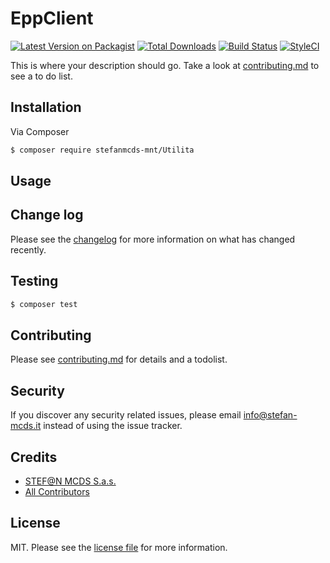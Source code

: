 # EppClient

[![Latest Version on Packagist][ico-version]][link-packagist]
[![Total Downloads][ico-downloads]][link-downloads]
[![Build Status][ico-travis]][link-travis]
[![StyleCI][ico-styleci]][link-styleci]

This is where your description should go. Take a look at [contributing.md](contributing.md) to see a to do list.

## Installation

Via Composer

``` bash
$ composer require stefanmcds-mnt/Utilita
```

## Usage

## Change log

Please see the [changelog](changelog.md) for more information on what has changed recently.

## Testing

``` bash
$ composer test
```

## Contributing

Please see [contributing.md](contributing.md) for details and a todolist.

## Security

If you discover any security related issues, please email info@stefan-mcds.it instead of using the issue tracker.

## Credits

- [STEF@N MCDS S.a.s.][link-author]
- [All Contributors][link-contributors]

## License

MIT. Please see the [license file](license.md) for more information.

[ico-version]: https://img.shields.io/packagist/v/stefanmcds-mnt/eppclient.svg?style=flat-square
[ico-downloads]: https://img.shields.io/packagist/dt/stefanmcds-mnt/eppclient.svg?style=flat-square
[ico-travis]: https://img.shields.io/travis/stefanmcds-mnt/eppclient/master.svg?style=flat-square
[ico-styleci]: https://styleci.io/repos/12345678/shield

[link-packagist]: https://packagist.org/packages/stefanmcds-mnt/eppclient
[link-downloads]: https://packagist.org/packages/stefanmcds-mnt/eppclient
[link-travis]: https://travis-ci.org/stefanmcds-mnt/eppclient
[link-styleci]: https://styleci.io/repos/12345678
[link-author]: https://github.com/stefanmcds-mnt
[link-contributors]: ../../contributors
